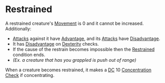 # Restrained

A restrained creature's [Movement](../Combat/Movement.md) is 0 and it cannot be increased. Additionally:

- [Attacks](../Combat/Attack.md) against it have [Advantage](../Die%20Rolling%20Mechanics/Advantage.md), and its [Attacks](../Combat/Attack.md) have [Disadvantage](../Die%20Rolling%20Mechanics/Disadvantage.md).
- It has [Disadvantage](../Die%20Rolling%20Mechanics/Disadvantage.md) on [Dexterity](../../Player%20Characters/The%20Ability%20Scores/Dexterity.md) checks.
- If the cause of the restrain becomes impossible then the [Restrained]() condition ends.
- *(Ex. a creature that has you grappled is push out of range)*

When a creature becomes restrained, it makes a [DC](../Core%20Procedures/DC.md) 10 [Concentration](../../Magic/Spells/Concentration.md) [Check](../Core%20Procedures/Check.md) if concentrating.
